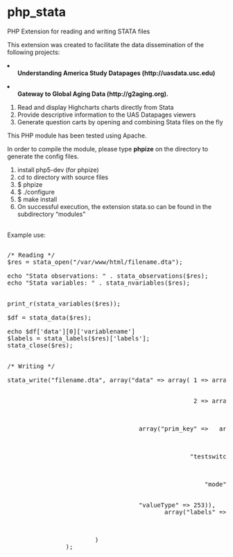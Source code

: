 php_stata
=========

PHP Extension for reading and writing STATA files<br>

This extension was created to facilitate the data dissemination of the following projects: <br>

<li><ul><b>Understanding America Study Datapages (http://uasdata.usc.edu) </b></ul></li>
<li><ul><b>Gateway to Global Aging Data (http://g2aging.org). </b></ul></li>

1) Read and display Highcharts charts directly from Stata<br>
2) Provide descriptive information to the UAS Datapages viewers<br>
3) Generate question carts by opening and combining Stata files on the fly<br>

This PHP module has been tested using Apache.

In order to compile the module, please type <b>phpize</b> on the directory to generate the config files.

1) install php5-dev (for phpize)<br>
2) cd to directory with source files<br>
3) $ phpize<br>
4) $ ./configure<br>
5) $ make install<br>
6) On successful execution, the extension stata.so can be found in the subdirectory “modules”<br><br>



Example use:
<pre>

/* Reading */
$res = stata_open("/var/www/html/filename.dta");

echo "Stata observations: " . stata_observations($res);
echo "Stata variables: " . stata_nvariables($res);


print_r(stata_variables($res));

$df = stata_data($res);

echo $df['data'][0]['variablename']
$labels = stata_labels($res)['labels'];
stata_close($res);


/* Writing */

stata_write("filename.dta", array("data" => array( 1 => array("prim_key" => "232342342", 
                                                              "testswitch" => 32.3234, 
                                                              "mode" => 32741), 
                                                   2 => array("prim_key" => "33333333333333333", 
                                                              "testswitch" => pow(2.0, 1023), 
                                                              "mode" => 2147483621) )),  
                
		                            array("prim_key" =>   array("vlabels" => "",
                                                                        "dlabels" => "PRIM KEY",
                                                                        "vfmt" => "%17s",
                                                                        "valueType" => 20 ),
                                                  "testswitch" => array("vlabels" => "",
                                                                        "dlabels" => "TEST SWITCH",
                                                                        "vfmt" => "%9.0g",
                                                                        "valueType" => 255), 
                                                      "mode"  =>  array("vlabels" => "gfk2_live_vl5",
                                                                        "dlabels" => "INTERVIEW MODE", 
                                                                        "vfmt" => "%9.0g", 
									"valueType" => 253)), 
                                           array("labels" => array( "gfk2_live_vl5" => 
                                                                                       array(44 => "44 Face" ,
                                                                                             55 => "55 Call center")
	                                                          )
					    )
				);
</pre>

